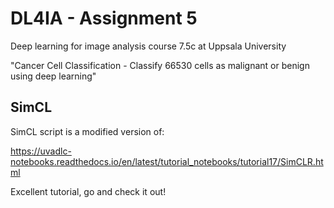 # DL4IA - Assignment 5
Deep learning for image analysis course 7.5c at Uppsala University

"Cancer Cell Classification - Classify 66530 cells as malignant or benign using deep learning"

## SimCL
SimCL script is a modified version of:

https://uvadlc-notebooks.readthedocs.io/en/latest/tutorial_notebooks/tutorial17/SimCLR.html

Excellent tutorial, go and check it out!


